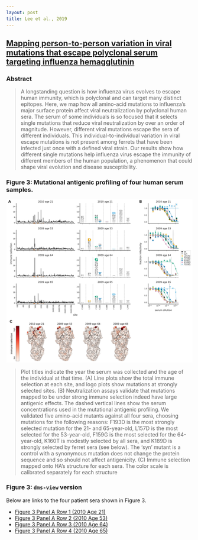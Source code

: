 ```yaml
---
layout: post
title: Lee et al., 2019
---
```

## [Mapping person-to-person variation in viral mutations that escape polyclonal serum targeting influenza hemagglutinin](https://elifesciences.org/articles/49324)

### Abstract
> A longstanding question is how influenza virus evolves to escape human immunity, which is polyclonal and can target many distinct epitopes. Here, we map how all amino-acid mutations to influenza’s major surface protein affect viral neutralization by polyclonal human sera. The serum of some individuals is so focused that it selects single mutations that reduce viral neutralization by over an order of magnitude. However, different viral mutations escape the sera of different individuals. This individual-to-individual variation in viral escape mutations is not present among ferrets that have been infected just once with a defined viral strain. Our results show how different single mutations help influenza virus escape the immunity of different members of the human population, a phenomenon that could shape viral evolution and disease susceptibility.

### Figure 3: Mutational antigenic profiling of four human serum samples.
![Figure 3](/assets/images/lee2019mapping_fig3.jpg)

>Plot titles indicate the year the serum was collected and the age of the individual at that time. (A) Line plots show the total immune selection at each site, and logo plots show mutations at strongly selected sites. (B) Neutralization assays validate that mutations mapped to be under strong immune selection indeed have large antigenic effects. The dashed vertical lines show the serum concentrations used in the mutational antigenic profiling. We validated five amino-acid mutants against all four sera, choosing mutations for the following reasons: F193D is the most strongly selected mutation for the 21- and 65-year-old, L157D is the most selected for the 53-year-old, F159G is the most selected for the 64-year-old, K160T is modestly selected by all sera, and K189D is strongly selected by ferret sera (see below). The ‘syn’ mutant is a control with a synonymous mutation does not change the protein sequence and so should not affect antigenicity. (C) Immune selection mapped onto HA’s structure for each sera. The color scale is calibrated separately for each structure

### Figure 3: `dms-view` version

Below are links to the four patient sera shown in Figure 3.

- <a href="https://dms-view.github.io/?markdown-url=https%3A%2F%2Fraw.githubusercontent.com%2Fdms-view%2Fdocs%2Fmaster%2F_casestudy_data%2Flee2019mapping.md&data-url=https%3A%2F%2Fraw.githubusercontent.com%2Fdms-view%2Fdocs%2Fmaster%2F_casestudy_data%2Fflu_dms-view.csv&condition=2010-age-21&site_metric=site_Positive+Differential+Selection&mutation_metric=mut_Positive+Differential+Selection&selected_sites=144%2C157%2C159%2C160%2C189%2C193%2C222%2C224&pdb-url=https%3A%2F%2Fraw.githubusercontent.com%2Fdms-view%2Fdocs%2Fmaster%2F_casestudy_data%2F4O5N_trimer.pdb" target="_blank">Figure 3 Panel A Row 1 (2010 Age 21)</a>
- <a href="https://dms-view.github.io/?markdown-url=https%3A%2F%2Fraw.githubusercontent.com%2Fdms-view%2Fdocs%2Fmaster%2F_casestudy_data%2Flee2019mapping.md&data-url=https%3A%2F%2Fraw.githubusercontent.com%2Fdms-view%2Fdocs%2Fmaster%2F_casestudy_data%2Fflu_dms-view.csv&condition=2009-age-53&site_metric=site_Positive+Differential+Selection&mutation_metric=mut_Positive+Differential+Selection&selected_sites=144%2C157%2C159%2C160%2C189%2C193%2C222%2C224&pdb-url=https%3A%2F%2Fraw.githubusercontent.com%2Fdms-view%2Fdocs%2Fmaster%2F_casestudy_data%2F4O5N_trimer.pdb" target="_blank">Figure 3 Panel A Row 2 (2010 Age 53)</a>
- <a href="https://dms-view.github.io/?markdown-url=https%3A%2F%2Fraw.githubusercontent.com%2Fdms-view%2Fdocs%2Fmaster%2F_casestudy_data%2Flee2019mapping.md&data-url=https%3A%2F%2Fraw.githubusercontent.com%2Fdms-view%2Fdocs%2Fmaster%2F_casestudy_data%2Fflu_dms-view.csv&condition=2009-age-64&site_metric=site_Positive+Differential+Selection&mutation_metric=mut_Positive+Differential+Selection&selected_sites=144%2C157%2C159%2C160%2C189%2C193%2C222%2C224&pdb-url=https%3A%2F%2Fraw.githubusercontent.com%2Fdms-view%2Fdocs%2Fmaster%2F_casestudy_data%2F4O5N_trimer.pdb" target="_blank">Figure 3 Panel A Row 3 (2010 Age 64)</a>
- <a href="https://dms-view.github.io/?markdown-url=https%3A%2F%2Fraw.githubusercontent.com%2Fdms-view%2Fdocs%2Fmaster%2F_casestudy_data%2Flee2019mapping.md&data-url=https%3A%2F%2Fraw.githubusercontent.com%2Fdms-view%2Fdocs%2Fmaster%2F_casestudy_data%2Fflu_dms-view.csv&condition=2009-age-65&site_metric=site_Positive+Differential+Selection&mutation_metric=mut_Positive+Differential+Selection&selected_sites=144%2C157%2C159%2C160%2C189%2C193%2C222%2C224&pdb-url=https%3A%2F%2Fraw.githubusercontent.com%2Fdms-view%2Fdocs%2Fmaster%2F_casestudy_data%2F4O5N_trimer.pdb" target="_blank">Figure 3 Panel A Row 4 (2010 Age 65)</a>
